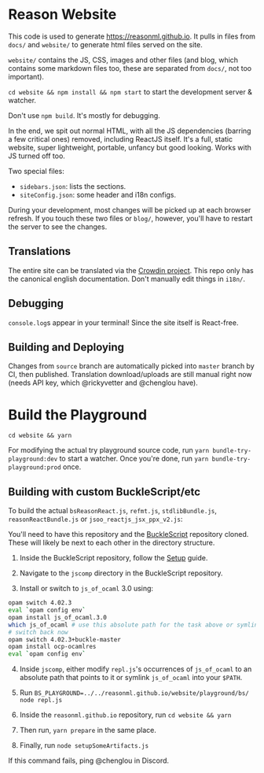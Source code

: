 # Reason Website

This code is used to generate https://reasonml.github.io. It pulls in files from `docs/` and `website/` to generate html files served on the site.

`website/` contains the JS, CSS, images and other files (and blog, which contains some markdown files too, these are separated from `docs/`, not too important).

`cd website && npm install && npm start` to start the development server & watcher.

Don't use `npm build`. It's mostly for debugging.

In the end, we spit out normal HTML, with all the JS dependencies (barring a few critical ones) removed, including ReactJS itself. It's a full, static website, super lightweight, portable, unfancy but good looking. Works with JS turned off too.

Two special files:

- `sidebars.json`: lists the sections.
- `siteConfig.json`: some header and i18n configs.

During your development, most changes will be picked up at each browser refresh. If you touch these two files or `blog/`, however, you'll have to restart the server to see the changes.

## Translations

The entire site can be translated via the [Crowdin project](https://crowdin.com/project/reason). This repo only has the canonical english documentation. Don't manually edit things in `i18n/`.

## Debugging

`console.log`s appear in your terminal! Since the site itself is React-free.

## Building and Deploying

Changes from `source` branch are automatically picked into `master` branch by CI, then published. Translation download/uploads are still manual right now (needs API key, which @rickyvetter and @chenglou have).

# Build the Playground

```
cd website && yarn
```

For modifying the actual try playground source code, run `yarn bundle-try-playground:dev` to start a watcher. Once you're done, run `yarn bundle-try-playground:prod` once.

## Building with custom BuckleScript/etc

To build the actual `bsReasonReact.js`, `refmt.js`, `stdlibBundle.js`, `reasonReactBundle.js` or `jsoo_reactjs_jsx_ppx_v2.js`:

You'll need to have this repository and the [BuckleScript](https://github.com/BuckleScript/bucklescript) repository cloned. These will likely be next to each other in the directory structure.

1. Inside the BuckleScript repository, follow the [Setup](https://github.com/BuckleScript/bucklescript/blob/master/CONTRIBUTING.md#setup) guide.

2. Navigate to the `jscomp` directory in the BuckleScript repository.

3. Install or switch to `js_of_ocaml` 3.0 using:

```sh
opam switch 4.02.3
eval `opam config env`
opam install js_of_ocaml.3.0
which js_of_ocaml # use this absolute path for the task above or symlink this into your $PATH, maybe /usr/local/bin or something
# switch back now
opam switch 4.02.3+buckle-master
opam install ocp-ocamlres
eval `opam config env`
```

4. Inside `jscomp`, either modify `repl.js`'s occurrences of `js_of_ocaml` to an absolute path that points to it or symlink `js_of_ocaml` into your `$PATH`.

5. Run `BS_PLAYGROUND=../../reasonml.github.io/website/playground/bs/ node repl.js`

6. Inside the `reasonml.github.io` repository, run `cd website && yarn`

7. Then run, `yarn prepare` in the same place.

8. Finally, run `node setupSomeArtifacts.js`

If this command fails, ping @chenglou in Discord.
